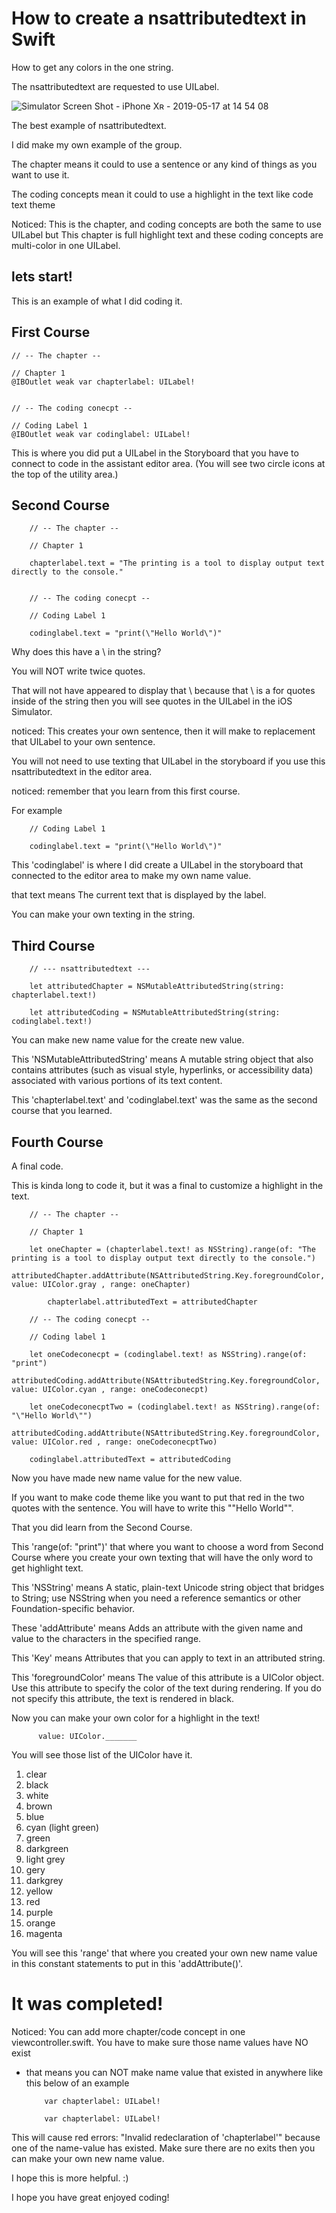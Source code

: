 # How to create a nsattributedtext in Swift
How to get any colors in the one string. 

The nsattributedtext are requested to use UILabel. 

![Simulator Screen Shot - iPhone Xʀ - 2019-05-17 at 14 54 08](https://user-images.githubusercontent.com/32586236/57952723-a6893600-78b3-11e9-83b4-cab4c9e753d1.png)


The best example of nsattributedtext. 

I did make my own example of the group. 

The chapter means it could to use a sentence or any kind of things as you want to use it. 

The coding concepts mean it could to use a highlight in the text like code text theme

Noticed:  This is the chapter, and coding concepts are both the same to use UILabel but This chapter is full highlight 
text and these coding concepts are multi-color in one UILabel.

## lets start!

This is an example of what I did coding it. 

## First Course

    // -- The chapter --
    
    // Chapter 1
    @IBOutlet weak var chapterlabel: UILabel!
    
    
    // -- The coding conecpt --
    
    // Coding Label 1
    @IBOutlet weak var codinglabel: UILabel!
    
    
This is where you did put a UILabel in the Storyboard that you have to connect to code in the assistant editor area. 
(You will see two circle icons at the top of the utility area.)  

## Second Course

        // -- The chapter --
        
        // Chapter 1
        
        chapterlabel.text = "The printing is a tool to display output text directly to the console."
        
        
        // -- The coding conecpt --
        
        // Coding Label 1
        
        codinglabel.text = "print(\"Hello World\")"
        
Why does this have a \ in the string? 

You will NOT write twice quotes.

That will not have appeared to display that \ because that \ is a for quotes inside of the string
then you will see quotes in the UILabel in the iOS Simulator.         
        
noticed: This creates your own sentence, then it will make to replacement that UILabel to your own sentence.   

You will not need to use texting that UILabel in the storyboard if you use this nsattributedtext in the editor area.

noticed: remember that you learn from this first course. 

For example

        // Coding Label 1
        
        codinglabel.text = "print(\"Hello World\")"
        
This 'codinglabel' is where I did create a UILabel in the storyboard that connected to the editor area to make my own
name value.

that text means The current text that is displayed by the label.

You can make your own texting in the string. 


## Third Course


        // --- nsattributedtext ---
        
        let attributedChapter = NSMutableAttributedString(string: chapterlabel.text!)
        
        let attributedCoding = NSMutableAttributedString(string: codinglabel.text!)


You can make new name value for the create new value. 

This 'NSMutableAttributedString' means A mutable string object that also contains attributes (such as visual style, 
hyperlinks, or accessibility data) associated with various portions of its text content. 

This 'chapterlabel.text' and 'codinglabel.text' was the same as the second course that you learned. 

## Fourth Course

A final code. 

This is kinda long to code it, but it was a final to customize a highlight in the text.

        // -- The chapter --
        
        // Chapter 1
        
        let oneChapter = (chapterlabel.text! as NSString).range(of: "The printing is a tool to display output text directly to the console.")
            attributedChapter.addAttribute(NSAttributedString.Key.foregroundColor, value: UIColor.gray , range: oneChapter)
            
            chapterlabel.attributedText = attributedChapter
        
        // -- The coding conecpt --
        
        // Coding label 1
        
        let oneCodeconecpt = (codinglabel.text! as NSString).range(of: "print")
        attributedCoding.addAttribute(NSAttributedString.Key.foregroundColor, value: UIColor.cyan , range: oneCodeconecpt)
        
        let oneCodeconecptTwo = (codinglabel.text! as NSString).range(of: "\"Hello World\"")
        attributedCoding.addAttribute(NSAttributedString.Key.foregroundColor, value: UIColor.red , range: oneCodeconecptTwo)
        
        codinglabel.attributedText = attributedCoding

Now you have made new name value for the new value. 

If you want to make code theme like you want to put that red in the two quotes with the sentence.
You will have to write this "\"Hello World\"". 

That you did learn from the Second Course.

This 'range(of: "print")' that where you want to choose a word from  Second Course 
where you create your own texting that will have the only word to get highlight text. 

This 'NSString' means A static, plain-text Unicode string object that bridges to String; use NSString when you need a reference
semantics or other Foundation-specific behavior.

These 'addAttribute' means Adds an attribute with the given name and value to the characters in the specified range.

This 'Key' means Attributes that you can apply to text in an attributed string.

This 'foregroundColor' means The value of this attribute is a UIColor object. Use this attribute to specify the color of the text during rendering. If you do not specify this attribute, the text is rendered in black.

Now you can make your own color for a highlight in the text! 

          value: UIColor._______
          
You will see those list of the UIColor have it. 

1. clear
2. black
3. white
4. brown
5. blue
6. cyan (light green)
7. green 
8. darkgreen 
9. light grey 
10. gery
11. darkgrey
12. yellow
13. red
14. purple
15. orange
16. magenta

You will see this 'range' that where you created your own new name value in this constant statements to put 
in this 'addAttribute()'.

# It was completed! 

Noticed: You can add more chapter/code concept in one viewcontroller.swift. You have to make sure those name values have NO exist
* that means you can NOT make name value that existed in anywhere like this below of an example 

          var chapterlabel: UILabel!

          var chapterlabel: UILabel!
 
This will cause red errors: "Invalid redeclaration of 'chapterlabel'" because one of the name-value has existed. 
Make sure there are no exits then you can make your own new name value.

I hope this is more helpful. :) 

I hope you have great enjoyed coding! 
